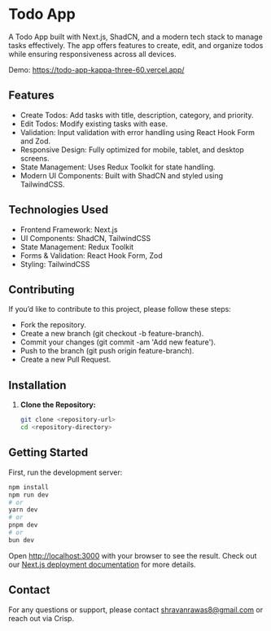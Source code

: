 # Todo App

A Todo App built with Next.js, ShadCN, and a modern tech stack to manage tasks effectively. The app offers features to create, edit, and organize todos while ensuring responsiveness across all devices.

Demo: https://todo-app-kappa-three-60.vercel.app/

## Features

  - Create Todos: Add tasks with title, description, category, and priority.
  - Edit Todos: Modify existing tasks with ease.
  - Validation: Input validation with error handling using React Hook Form and Zod.
  - Responsive Design: Fully optimized for mobile, tablet, and desktop screens.
  - State Management: Uses Redux Toolkit for state handling.
  - Modern UI Components: Built with ShadCN and styled using TailwindCSS.
  
## Technologies Used

  - Frontend Framework: Next.js
  - UI Components: ShadCN, TailwindCSS
  - State Management: Redux Toolkit
  - Forms & Validation: React Hook Form, Zod
  - Styling: TailwindCSS

## Contributing

If you’d like to contribute to this project, please follow these steps:

  - Fork the repository.
  - Create a new branch (git checkout -b feature-branch).
  - Commit your changes (git commit -am 'Add new feature').
  - Push to the branch (git push origin feature-branch).
  - Create a new Pull Request.

## Installation

1. **Clone the Repository:**
   
   ```bash
   git clone <repository-url>
   cd <repository-directory>

## Getting Started

First, run the development server:

```bash
npm install
npm run dev
# or
yarn dev
# or
pnpm dev
# or
bun dev
```

Open [http://localhost:3000](http://localhost:3000) with your browser to see the result.
Check out our [Next.js deployment documentation](https://nextjs.org/docs/deployment) for more details.

## Contact
For any questions or support, please contact shravanrawas8@gmail.com or reach out via Crisp.

